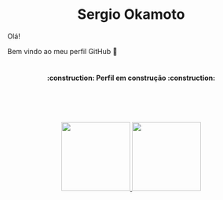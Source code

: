 <h1 align="center"> Sergio Okamoto </h1>

Olá! 
<p>Bem vindo ao meu perfil GitHub 👋

</br>
</br>

<h4 align="center"> 
    :construction:  Perfil em construção  :construction:
</h4>

</br>
</br>
  
##
<p align="center">
<a href="https://github.com/Okamotto">
  <img height="140em" src="https://github-readme-stats-eight-theta.vercel.app/api/top-langs/?username=Okamotto&layout=compact&langs_count=8&theme=algolia"/>
  <img height="140em" src="https://github-readme-stats-eight-theta.vercel.app/api?username=Okamotto&show_icons=true&theme=algolia&include_all_commits=true&count_private=true"/>
</a>
</p>
<!---
Okamotto/Okamotto is a ✨ special ✨ repository because its `README.md` (this file) appears on your GitHub profile.
You can click the Preview link to take a look at your changes.
--->
